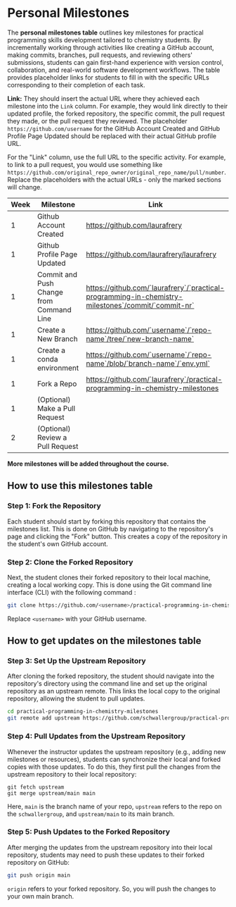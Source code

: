 # Personal Milestones

The **personal milestones table** outlines key milestones for practical programming skills development tailored to chemistry students. By incrementally working through activities like creating a GitHub account, making commits, branches, pull requests, and reviewing others' submissions, students can gain first-hand experience with version control, collaboration, and real-world software development workflows. The table provides placeholder links for students to fill in with the specific URLs corresponding to their completion of each task.

**Link:** They should insert the actual URL where they achieved each milestone into the `Link` column. For example, they would link directly to their updated profile, the forked repository, the specific commit, the pull request they made, or the pull request they reviewed. The placeholder `https://github.com/username` for the GitHub Account Created and GitHub Profile Page Updated should be replaced with their actual GitHub profile URL.

For the "Link" column, use the full URL to the specific activity. For example, to link to a pull request, you would use something like `https://github.com/original_repo_owner/original_repo_name/pull/number`. Replace the placeholders with the actual URLs - only the marked sections will change.


| Week | Milestone                                   | Link                                                         |
|------|---------------------------------------------|--------------------------------------------------------------|
| 1    | Github Account Created                      | https://github.com/laurafrery |
| 1    | Github Profile Page Updated                 | https://github.com/laurafrery/laurafrery |
| 1    | Commit and Push Change from Command Line    | https://github.com/`laurafrery`/`practical-programming-in-chemistry-milestones`/commit/`commit-nr` |
| 1    | Create a New Branch                           | https://github.com/`username`/`repo-name`/tree/`new-branch-name` |
| 1    | Create a conda environment                  | https://github.com/`username`/`repo-name`/blob/`branch-name`/`env.yml` |
| 1    | Fork a Repo                                 | https://github.com/`laurafrery`/practical-programming-in-chemistry-milestones |
| 1    | (Optional) Make a Pull Request              | |
| 2    | (Optional) Review a Pull Request            | |

**More milestones will be added throughout the course.**

## How to use this milestones table

### Step 1: Fork the Repository
Each student should start by forking this repository that contains the milestones list. This is done on GitHub by navigating to the repository's page and clicking the "Fork" button. This creates a copy of the repository in the student's own GitHub account.

### Step 2: Clone the Forked Repository
Next, the student clones their forked repository to their local machine, creating a local working copy. This is done using the Git command line interface (CLI) with the following command :

```bash
git clone https://github.com/<username>/practical-programming-in-chemistry-milestones.git
```

Replace `<username>` with your GitHub username.

## How to get updates on the milestones table

### Step 3: Set Up the Upstream Repository
After cloning the forked repository, the student should navigate into the repository's directory using the command line and set up the original repository as an upstream remote. This links the local copy to the original repository, allowing the student to pull updates.

```bash
cd practical-programming-in-chemistry-milestones
git remote add upstream https://github.com/schwallergroup/practical-programming-in-chemistry-milestones.git
```

### Step 4: Pull Updates from the Upstream Repository
Whenever the instructor updates the upstream repository (e.g., adding new milestones or resources), students can synchronize their local and forked copies with those updates. To do this, they first pull the changes from the upstream repository to their local repository:

```
git fetch upstream
git merge upstream/main main
```
Here, `main` is the branch name of your repo, `upstream` refers to the repo on the `schwallergroup`, and `upstream/main` to its main branch.

### Step 5: Push Updates to the Forked Repository
After merging the updates from the upstream repository into their local repository, students may need to push these updates to their forked repository on GitHub:

```bash
git push origin main
```

`origin` refers to your forked repository. So, you will push the changes to your own main branch.


